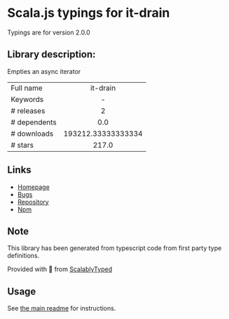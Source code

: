 
# Scala.js typings for it-drain

Typings are for version 2.0.0

## Library description:
Empties an async iterator

|                    |                 |
| ------------------ | :-------------: |
| Full name          | it-drain |
| Keywords           | - |
| # releases         | 2 |
| # dependents       | 0.0 |
| # downloads        | 193212.33333333334 |
| # stars            | 217.0 |

## Links
- [Homepage](https://github.com/achingbrain/it/tree/master/packages/it-drain#readme)
- [Bugs](https://github.com/achingbrain/it/issues)
- [Repository](https://github.com/achingbrain/it)
- [Npm](https://www.npmjs.com/package/it-drain)
    


## Note
This library has been generated from typescript code from first party type definitions.

Provided with :purple_heart: from [ScalablyTyped](https://github.com/oyvindberg/ScalablyTyped)

## Usage
See [the main readme](../../readme.md) for instructions.


